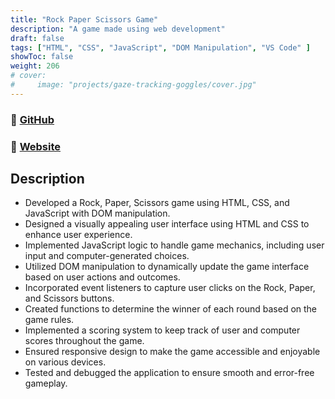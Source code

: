 ```yaml
---
title: "Rock Paper Scissors Game"
description: "A game made using web development"
draft: false
tags: ["HTML", "CSS", "JavaScript", "DOM Manipulation", "VS Code" ]
showToc: false
weight: 206
# cover:
#     image: "projects/gaze-tracking-goggles/cover.jpg"
--- 
```

### 🔗 [GitHub](https://github.com/dineshkumardavanam/Rock-Paper-Scissors-Game)
### 🔗 [Website](https://main--delicate-sunflower-a9e266.netlify.app/)


## Description

- Developed a Rock, Paper, Scissors game using HTML, CSS, and JavaScript with DOM manipulation.
- Designed a visually appealing user interface using HTML and CSS to enhance user experience.
- Implemented JavaScript logic to handle game mechanics, including user input and computer-generated choices.
- Utilized DOM manipulation to dynamically update the game interface based on user actions and outcomes.
- Incorporated event listeners to capture user clicks on the Rock, Paper, and Scissors buttons.
- Created functions to determine the winner of each round based on the game rules.
- Implemented a scoring system to keep track of user and computer scores throughout the game.
- Ensured responsive design to make the game accessible and enjoyable on various devices.
- Tested and debugged the application to ensure smooth and error-free gameplay.